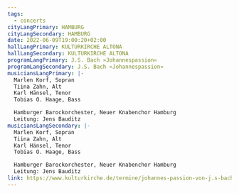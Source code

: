 ```yaml
---
tags:
  - concerts
cityLangPrimary: HAMBURG
cityLangSecondary: HAMBURG
date: 2022-06-09T19:00:20+02:00
hallLangPrimary: KULTURKIRCHE ALTONA
hallLangSecondary: KULTURKIRCHE ALTONA
programLangPrimary: J.S. Bach »Johannespassion«
programLangSecondary: J.S. Bach »Johannespassion«
musiciansLangPrimary: |-
  Marlen Korf, Sopran
  Tiina Zahn, Alt
  Karl Hänsel, Tenor
  Tobias O. Haage, Bass

  Hamburger Barockorchester, Neuer Knabenchor Hamburg
  Leitung: Jens Bauditz
musiciansLangSecondary: |-
  Marlen Korf, Sopran
  Tiina Zahn, Alt
  Karl Hänsel, Tenor
  Tobias O. Haage, Bass

  Hamburger Barockorchester, Neuer Knabenchor Hamburg
  Leitung: Jens Bauditz
link: https://www.kulturkirche.de/termine/johannes-passion-von-j.s-bach/
---
```

